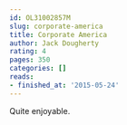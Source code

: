 ```yaml
---
id: OL31002857M
slug: corporate-america
title: Corporate America
author: Jack Dougherty
rating: 4
pages: 350
categories: []
reads:
- finished_at: '2015-05-24'
---
```

Quite enjoyable.
